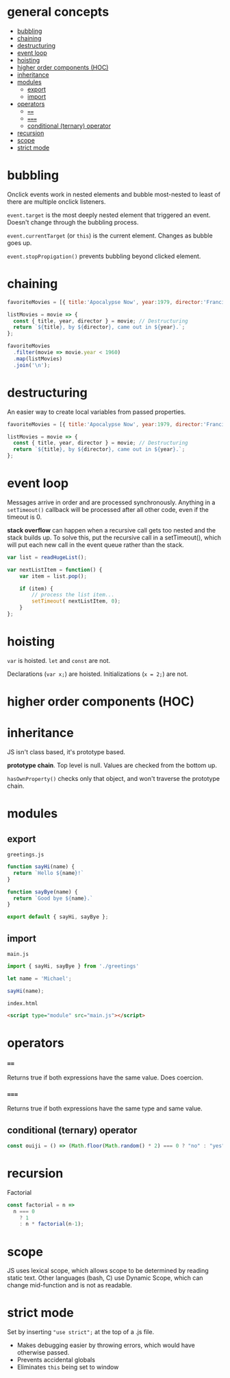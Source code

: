 # general concepts

<!-- TOC -->
- [bubbling](#bubbling)
- [chaining](#chaining)
- [destructuring](#destructuring)
- [event loop](#event-loop)
- [hoisting](#hoisting)
- [higher order components (HOC)](#higher-order-components-hoc)
- [inheritance](#inheritance)
- [modules](#modules)
  - [export](#export)
  - [import](#import)
- [operators](#operators)
  - [`==`](#)
  - [`===`](#-1)
  - [conditional (ternary) operator](#conditional-ternary-operator)
- [recursion](#recursion)
- [scope](#scope)
- [strict mode](#strict-mode)

<!-- TOC END -->


# bubbling
Onclick events work in nested elements and bubble most-nested to least of there are multiple onclick listeners.

`event.target` is the most deeply nested element that triggered an event. Doesn't change through the bubbling process.

`event.currentTarget` (or `this`) is the current element. Changes as bubble goes up.

`event.stopPropigation()` prevents bubbling beyond clicked element.



# chaining
```JavaScript
favoriteMovies = [{ title:'Apocalypse Now', year:1979, director:'Francis Ford Coppola' }, { title:'Citizen Kane', year:1941, director:'Orsen Wells' }, { title:'Metropolis', year:1927, director:'Fritz Lang'}, { title:'Modern Times', year:1936, director:'Charlie Chaplin' }, { title:'The Fellowship of the Ring', year:2001, director:'Peter Jackson' }];

listMovies = movie => {
  const { title, year, director } = movie; // Destructuring
  return `${title}, by ${director}, came out in ${year}.`;
};

favoriteMovies
  .filter(movie => movie.year < 1960)
  .map(listMovies)
  .join('\n');
```



# destructuring
An easier way to create local variables from passed properties.
```JavaScript
favoriteMovies = [{ title:'Apocalypse Now', year:1979, director:'Francis Ford Coppola' }, { title:'Citizen Kane', year:1941, director:'Orsen Wells' }, { title:'Metropolis', year:1927, director:'Fritz Lang'}, { title:'Modern Times', year:1936, director:'Charlie Chaplin' }, { title:'The Fellowship of the Ring', year:2001, director:'Peter Jackson' }];

listMovies = movie => {
  const { title, year, director } = movie; // Destructuring
  return `${title}, by ${director}, came out in ${year}.`;
};
```



# event loop
Messages arrive in order and are processed synchronously. Anything in a `setTimeout()` callback will be processed after all other code, even if the timeout is 0.

__stack overflow__ can happen when a recursive call gets too nested and the stack builds up. To solve this, put the recursive call in a setTimeout(), which will put each new call in the event queue rather than the stack.
```javascript
var list = readHugeList();

var nextListItem = function() {
    var item = list.pop();

    if (item) {
        // process the list item...
        setTimeout( nextListItem, 0);
    }
};
```



# hoisting
`var` is hoisted. `let` and `const` are not.

Declarations (`var x;`) are hoisted. Initializations (`x = 2;`) are not.



# higher order components (HOC)



# inheritance
JS isn't class based, it's prototype based.

__prototype chain__. Top level is null. Values are checked from the bottom up.

`hasOwnProperty()` checks only that object, and won't traverse the prototype chain.


# modules


## export
`greetings.js`
```javascript
function sayHi(name) {
  return `Hello ${name}!`
}

function sayBye(name) {
  return `Good bye ${name}.`
}

export default { sayHi, sayBye };
```

## import
`main.js`
```javascript
import { sayHi, sayBye } from './greetings'

let name = 'Michael';

sayHi(name);
```

`index.html`
```html
<script type="module" src="main.js"></script>
```



# operators

### `==`
Returns true if both expressions have the same value. Does coercion.

### `===`
Returns true if both expressions have the same type and same value.

## conditional (ternary) operator
```javascript
const ouiji = () => (Math.floor(Math.random() * 2) === 0 ? "no" : "yes");
```



# recursion
Factorial
```javascript
const factorial = n =>
  n === 0
    ? 1
    : n * factorial(n-1);
```



# scope
JS uses lexical scope, which allows scope to be determined by reading static text. Other languages (bash, C) use Dynamic Scope, which can change mid-function and is not as readable.



# strict mode
Set by inserting `"use strict";` at the top of a .js file.

* Makes debugging easier by throwing errors, which would have otherwise passed.
* Prevents accidental globals
* Eliminates `this` being set to window
